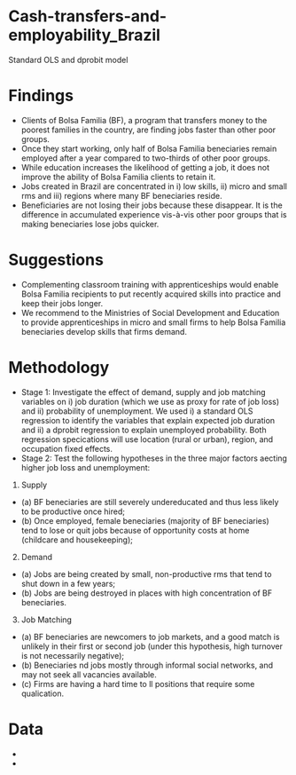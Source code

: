 # Cash-transfers-and-employability_Brazil
Standard OLS and dprobit model

# Findings
- Clients of Bolsa Familia (BF), a program that transfers money to the poorest families in the country, are finding jobs faster than other poor groups.
- Once they start working, only half of Bolsa Familia beneciaries remain employed after a year compared to two-thirds of other poor groups. 
- While education increases the likelihood of getting a job, it does not improve the ability of Bolsa Familia clients to retain it.
- Jobs created in Brazil are concentrated in i) low skills, ii) micro and small rms and iii) regions where many BF beneciaries reside. 
- Beneficiaries are not losing their jobs because these disappear. It is the difference in accumulated experience vis-à-vis other poor groups that is making beneciaries lose jobs quicker.

# Suggestions
- Complementing classroom training with apprenticeships would enable Bolsa Familia recipients to put recently acquired skills into practice and keep their jobs
longer. 
- We recommend to the Ministries of Social Development and Education to provide apprenticeships in micro and small firms to help
Bolsa Familia beneciaries develop skills that firms demand. 

# Methodology
- Stage 1: Investigate the effect of demand, supply and job matching variables on i) job duration (which we use as proxy for rate of job loss) and ii) probability of unemployment. We used i) a standard OLS regression to identify the variables that explain expected job duration and ii) a dprobit regression to explain unemployed
probability. Both regression specications will use location (rural or urban), region, and occupation fixed effects.
- Stage 2: Test the following hypotheses in the three major factors aecting higher job loss and unemployment:

1. Supply

- (a) BF beneciaries are still severely undereducated and thus less likely to be productive once hired;
- (b) Once employed, female beneciaries (majority of BF beneciaries) tend to lose or quit jobs because of opportunity costs at home (childcare and housekeeping);

2. Demand

- (a) Jobs are being created by small, non-productive rms that tend to shut down in a few years;
- (b) Jobs are being destroyed in places with high concentration of BF beneciaries.

3. Job Matching

- (a) BF beneciaries are newcomers to job markets, and a good match is unlikely in their first or second job (under this hypothesis, high turnover is not necessarily negative);
- (b) Beneciaries nd jobs mostly through informal social networks, and may not seek all vacancies available.
- (c) Firms are having a hard time to ll positions that require some qualication.

# Data
-
-
